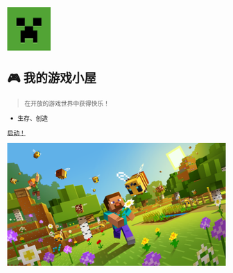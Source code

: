 <img src="../../_media/Minecraft_Twitter_logo.jpg" title=" alt=&quot;img" style="zoom: 25%;" />

# 🎮 我的游戏小屋

> 在开放的游戏世界中获得快乐！

- 生存、创造

[启动！](/zh-cn/home2/readme.md)

<!-- 背景图片 -->

![](../../_media/wallpaper_minecraft_buzzybees_1920x1080.png)
